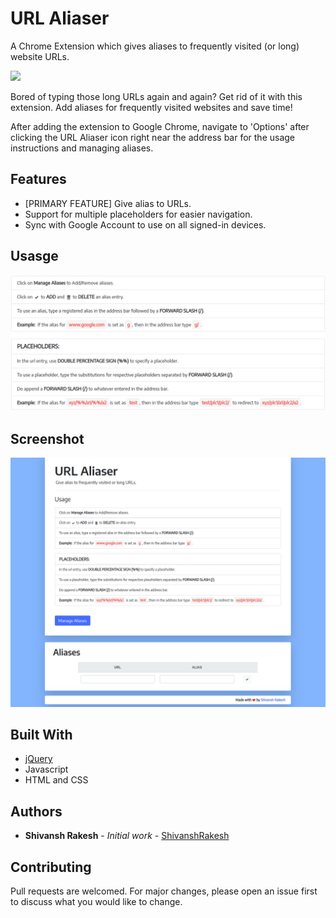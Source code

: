 # URL Aliaser

A Chrome Extension which gives aliases to frequently visited (or long) website URLs.

[![](https://developer.chrome.com/webstore/images/ChromeWebStore_Badge_v2_340x96.png)](https://chrome.google.com/webstore/detail/url-aliaser/dpmjkbfpciagadmabadpflnhlkhcaaii)

Bored of typing those long URLs again and again? Get rid of it with this extension. Add aliases for frequently visited websites and save time!

After adding the extension to Google Chrome, navigate to 'Options' after clicking the URL Aliaser icon right near the address bar for the usage instructions and managing aliases.

## Features

* [PRIMARY FEATURE] Give alias to URLs.
* Support for multiple placeholders for easier navigation.
* Sync with Google Account to use on all signed-in devices.

## Usasge

![](https://github.com/ShivanshRakesh/url-aliaser/blob/master/usage_instructions.png)

## Screenshot
![](https://github.com/ShivanshRakesh/url-aliaser/blob/master/Screenshot.png)
## Built With

* [jQuery](https://api.jquery.com/)
* Javascript
* HTML and CSS

## Authors

* **Shivansh Rakesh** - *Initial work* - [ShivanshRakesh](https://github.com/ShivanshRakesh)

## Contributing
Pull requests are welcomed. For major changes, please open an issue first to discuss what you would like to change.
